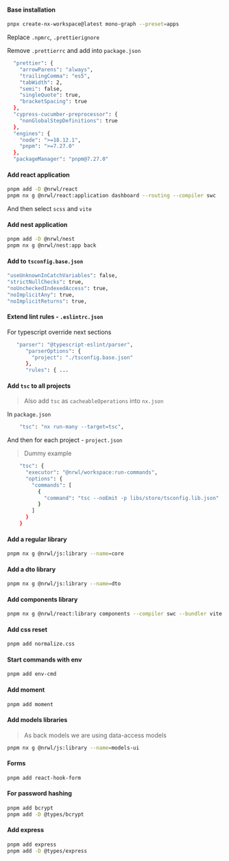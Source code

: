 #### Base installation

```bash
pnpx create-nx-workspace@latest mono-graph --preset=apps
```

Replace `.npmrc`, `.prettierignore`

Remove `.prettierrc` and add into `package.json`

```bash
  "prettier": {
    "arrowParens": "always",
    "trailingComma": "es5",
    "tabWidth": 2,
    "semi": false,
    "singleQuote": true,
    "bracketSpacing": true
  },
  "cypress-cucumber-preprocessor": {
    "nonGlobalStepDefinitions": true
  },
  "engines": {
    "node": ">=18.12.1",
    "pnpm": ">=7.27.0"
  },
  "packageManager": "pnpm@7.27.0"
```

#### Add react application

```bash
pnpm add -D @nrwl/react
pnpm nx g @nrwl/react:application dashboard --routing --compiler swc
```

And then select `scss` and `vite`

#### Add nest application

```bash
pnpm add -D @nrwl/nest
pnpm nx g @nrwl/nest:app back
```

#### Add to `tsconfig.base.json`

```bash
"useUnknownInCatchVariables": false,
"strictNullChecks": true,
"noUncheckedIndexedAccess": true,
"noImplicitAny": true,
"noImplicitReturns": true,
```

#### Extend lint rules - `.eslintrc.json`

For typescript override next sections

```bash
   "parser": "@typescript-eslint/parser",
      "parserOptions": {
        "project": "./tsconfig.base.json"
      },
      "rules": { ...
```

#### Add `tsc` to all projects

> Also add `tsc` as `cacheableOperations` into `nx.json`

In `package.json`

```bash
    "tsc": "nx run-many --target=tsc",
```

And then for each project - `project.json`

> Dummy example

```bash
    "tsc": {
      "executor": "@nrwl/workspace:run-commands",
      "options": {
        "commands": [
          {
            "command": "tsc --noEmit -p libs/store/tsconfig.lib.json"
          }
        ]
      }
    }
```

#### Add a regular library

```bash
pnpm nx g @nrwl/js:library --name=core
```

#### Add a dto library

```bash
pnpm nx g @nrwl/js:library --name=dto
```

#### Add components library

```bash
pnpm nx g @nrwl/react:library components --compiler swc --bundler vite --unitTestRunner jest --buildable
```

#### Add css reset

```bash
pnpm add normalize.css
```

#### Start commands with env

```bash
pnpm add env-cmd
```

#### Add moment

```bash
pnpm add moment
```

#### Add models libraries

> As back models we are using data-access models

```bash
pnpm nx g @nrwl/js:library --name=models-ui
```

#### Forms

```bash
pnpm add react-hook-form
```

#### For password hashing

```bash
pnpm add bcrypt
pnpm add -D @types/bcrypt
```

#### Add express

```bash
pnpm add express
pnpm add -D @types/express
```
